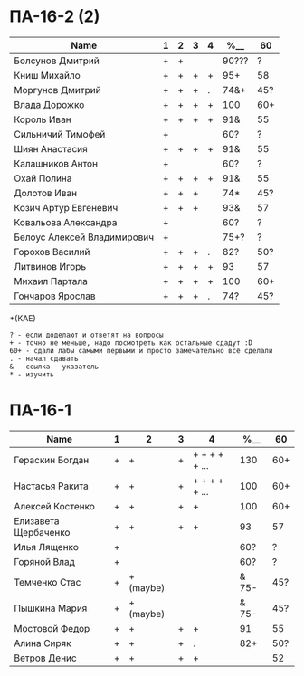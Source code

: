 # ПА-16-2 (2) 
|Name|1|2|3|4|________%__________|60
| --- | --- | --- | --- | --- | --- | --- |
|Болсунов Дмитрий 		|+|+|||						90???	|?|
|Книш Михайло			|+|+|+|+|					95+		|58|
|Моргунов Дмитрий		|+|+|+|.|					74&+ |45?|
|Влада Дорожко			|+|+|+|+|					100		|60+|
|Король Иван			|+|+|+|+|					91&		|55|
|Сильничий Тимофей		|+||||						60?		|?|
|Шиян Анастасия			|+|+|+|+|					91&		|55|
|Калашников Антон		|+||||						60?		|?|
|Охай Полина			|+|+|+|+|					91&		|55|
|Долотов Иван			|+|+|+||					74*		|45?|
|Козич Артур Евгеневич	|+|+|+||					93&		|57|
|Ковальова Александра	|+||||						60?		|?|
|Белоус Алексей Владимирович|+||||					75+?	|?|
|Горохов Василий		|+|+|+|.|					82?		|50?|
|Литвинов Игорь			|+|+|+|+|					93		|57|
|Михаил	Партала			|+|+|+|+|					100		|60+|
|Гончаров Ярослав		|+|+|+|.|					74?		|45?|

*(KAE)
```
? - если доделают и ответят на вопросы 
+ - точно не меньше, надо посмотреть как остальные сдадут :D  
60+ - сдали лабы самыми первыми и просто замечательно всё сделали
. - начал сдавать
& - ссылка - указатель
* - изучить
```

# ПА-16-1
|Name|1|2|3|4|________%__________|60
| --- | --- | --- | --- | --- | --- | --- |
|Гераскин Богдан		|+|+|+|+ + + + + ...|		130		|60+|
|Настасья Ракита		|+|+|+|+ + + + + ...|		100		|60+|
|Алексей Костенко		|+|+|+|+|					100		|60+|
|Елизавета Щербаченко	|+|+|+|+|					93		|57|
|Илья Лященко			|+||||						60?		|?|
|Горяной Влад			|+||||						60?		|?|
|Темченко Стас			|+|+(maybe)|||&				75-		|45?|
|Пышкина Мария			|+|+(maybe)|||&				75-		|45?|
|Мостовой Федор 		|+|+|+|+|					91		|55|
|Алина Сиряк			|+|+|+|.|					82+		|50?|
|Ветров Денис			|+|+|+|+|							|52|



